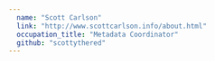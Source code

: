 ```yaml
---
  name: "Scott Carlson"
  link: "http://www.scottcarlson.info/about.html"
  occupation_title: "Metadata Coordinator"
  github: "scottythered"
---
```

